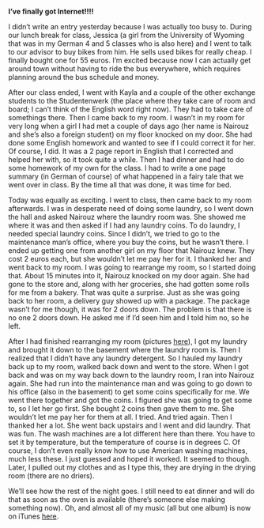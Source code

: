 **I’ve finally got Internet!!!!**

I didn’t write an entry yesterday because I was actually too busy to. During our lunch break for class, Jessica (a girl from the University of Wyoming that was in my German 4 and 5 classes who is also here) and I went to talk to our advisor to buy bikes from him. He sells used bikes for really cheap. I finally bought one for 55 euros. I’m excited because now I can actually get around town without having to ride the bus everywhere, which requires planning around the bus schedule and money.

After our class ended, I went with Kayla and a couple of the other exchange students to the Studentenwerk (the place where they take care of room and board; I can’t think of the English word right now). They had to take care of somethings there. Then I came back to my room. I wasn’t in my room for very long when a girl I had met a couple of days ago (her name is Nairouz and she’s also a foreign student) on my floor knocked on my door. She had done some English homework and wanted to see if I could correct it for her. Of course, I did. It was a 2 page report in English that I corrected and helped her with, so it took quite a while. Then I had dinner and had to do some homework of my own for the class. I had to write a one page summary (in German of course) of what happened in a fairy tale that we went over in class. By the time all that was done, it was time for bed.

Today was equally as exciting. I went to class, then came back to my room afterwards. I was in desperate need of doing some laundry, so I went down the hall and asked Nairouz where the laundry room was. She showed me where it was and then asked if I had any laundry coins. To do laundry, I needed special laundry coins. Since I didn’t, we tried to go to the maintenance man’s office, where you buy the coins, but he wasn’t there. I ended up getting one from another girl on my floor that Nairouz knew. They cost 2 euros each, but she wouldn’t let me pay her for it. I thanked her and went back to my room. I was going to rearrange my room, so I started doing that. About 15 minutes into it, Nairouz knocked on my door again. She had gone to the store and, along with her groceries, she had gotten some rolls for me from a bakery. That was quite a surprise. Just as she was going back to her room, a delivery guy showed up with a package. The package wasn’t for me though, it was for 2 doors down. The problem is that there is no one 2 doors down. He asked me if I’d seen him and I told him no, so he left.

After I had finished rearranging my room (pictures [here](http://picasaweb.google.com/seifertalex/MyRoom)), I got my laundry and brought it down to the basement where the laundry room is. Then I realized that I didn’t have any laundry detergent. So I hauled my laundry back up to my room, walked back down and went to the store. When I got back and was on my way back down to the laundry room, I ran into Nairouz again. She had run into the maintenance man and was going to go down to his office (also in the basement) to get some coins specifically for me. We went there together and got the coins. I figured she was going to get some to, so I let her go first. She bought 2 coins then gave them to me. She wouldn’t let me pay her for them at all. I tried. And tried again. Then I thanked her a lot. She went back upstairs and I went and did laundry. That was fun. The wash machines are a lot different here than there. You have to set it by temperature, but the temperature of course is in degrees C. Of course, I don’t even really know how to use American washing machines, much less these. I just guessed and hoped it worked. It seemed to though. Later, I pulled out my clothes and as I type this, they are drying in the drying room (there are no driers).

We’ll see how the rest of the night goes. I still need to eat dinner and will do that as soon as the oven is available (there’s someone else making something now). Oh, and almost all of my music (all but one album) is now on iTunes [here](http://click.linksynergy.com/fs-bin/stat?id=oiyVbGokg9Q&offerid=78941&type=3&subid=0&tmpid=1826&RD_PARM1=http%253A%252F%252Fphobos.apple.com%252FWebObjects%252FMZStore.woa%252Fwa%252FviewArtist%253Fid%253D253240968%2526partnerId%253D30).